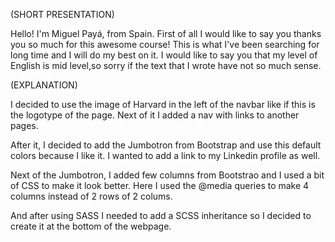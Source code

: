 (SHORT PRESENTATION)

Hello! I'm Miguel Payá, from Spain. First of all I would like to say you thanks you so much for this awesome course! This is what I've been searching for long time and I will do my best on it.
I would like to say you that my level of English is mid level,so sorry if the text that I wrote have not so much sense.

(EXPLANATION)

I decided to use the image of Harvard in the left of the navbar like if this is the logotype of the page. Next of it I added a nav with links to another pages.

After it, I decided to add the Jumbotron from Bootstrap and use this default colors because I like it. I wanted to add a link to my Linkedin profile as well.

Next of the Jumbotron, I added few columns from Bootstrao and I used a bit of CSS to make it look better. Here I used the @media queries to make 4 columns instead of 2 rows of 2 colums.

And after using SASS I needed to add a SCSS inheritance so I decided to create it at the bottom of the webpage.

